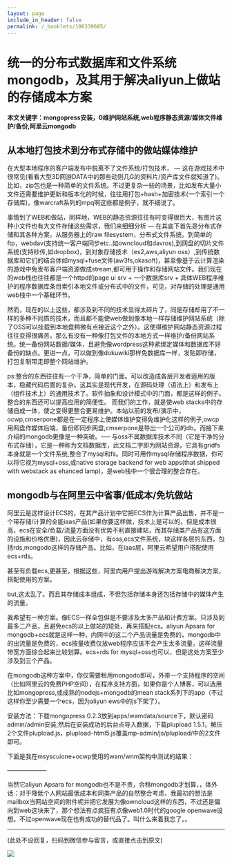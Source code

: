 ```yaml
---
layout: page
include_in_header: false
permalink: /_booklets/106339685/
---
```

统一的分布式数据库和文件系统mongodb，及其用于解决aliyun上做站的存储成本方案
=====

__本文关键字：mongopress安装，0维护网站系统,web程序静态资源/媒体文件维护/备份,阿里云mongodb__

从本地打包技术到分布式存储中的做站媒体维护
-----

在大型本地程序的客户端发布中脱离不了文件系统/打包技术， — 这在游戏技术中很常见(看看大型3D网游DATA中的那些动则几G的资料片/资产库文件就知道了)。比如，zip包也是一种简单的文件系统。不过更复杂一些的场景，比如发布大量小文件还需要维护更新和版本化的时候，往往用打包+hash+加密技术(一个索引一个存储库)，像warcraft系列的mpq啊这些都是例子，就不细说了。

事情到了WEB和做站，同样地，WEB的静态资源往往有时变得很巨大，有图片这种小文件也有大文件存储这些需求，我们来细细分析 — 在其底下首先是分布式存储和其各种方案，从服务器上的raw filesystem，分布式文件系统。到简单的ftp，webdav(支持统一客户端同步etc..如owncloud和davros),到网盘的切片文件系统(支持秒传,如dropbox)，到对象存储技术（es2,aws,aliyun oss）,到传统数据库和它们的结合体如mysql+fuse文件(aw3fs,okasoft)，甚至像基于云计算渲染的游戏中免发布客户端资源做成stream,都可用于操作和存储网站文件。我们现在的web栈也往往都是一个httpd的page ui srv + 一个数据库srv + 具体WEB程序维护的程序数据库条目索引本地文件或分布式中的文件，可见，对存储的处理是通用web栈中一个基础环节。

然而，现在的以上这些，都涉及到不同的技术显得太碎片了，同是存储却用了不一样的多种不同质的技术，而且都不能使web做到像本地一样存储维护网站系统（除了OSS可以挂载到本地盘稍微有点接近这个之外）。这使得维护网站静态资源过程往往变得很痛苦，那么有没有一种像打包文件的本地方式一样维护/备份网站系统。统一备份网站数据/媒体，且避免像wordpress这种紧绑定媒体和数据库不好备份的缺点。更进一点，可以做到像dokuwiki那样免数据库一样，发贴即存储，打包复制带走即整个网站维护。

ps:整合的东西往往有一个干净，简单的门面。可以改造成各层开发者适用的版本，稳藏代码后面的复杂。这其实是现代开发，在源码处理（语法上）和发布上（组件技术上）的通用技术了。软件抽象和设计模式中的门面，都是这样的例子。整合的东西还可以提高应用的简便性。
而我们的工作，就是使web stacks中的存储自成一体，使之变得更整合更易维护。本站以前的发布/演示中，ocwp,cmserpone都是在一定程序上使媒体维护变得免维护化这样的例子,owcp用网盘作媒体后端，备份即同步网盘,cmserpone是导出一个公司的db。而接下来介绍的mongodb更像是一种突破。—– 与oss不属数据库技术不同（它是干净的分布式存储），它是一种称为文档数据库，此文档二字即为网站资源，它具有gridfs本身就是一个文件系统,整合了mysql和fs。同时可用作mysql存储程序数据，你可以将它视为mysql+oss,或native storage backend for web apps(that shipped with webstack as ehanced lamp)，是web栈中一个很合理的整合存在。

mongodb与在阿里云中省事/低成本/免坑做站
-----

阿里云是这样设计ECS的，在其产品计划中它把ECS作为计算产品出售，并不是一个带存储/计算的全能iaas产品(如果你要这样做，技术上是可以的，但是成本很高，ecs在安全/负载/流量方面没有优势不利直接建站，而其存储类产品有这方面的设施和价格优惠)，因此云存储中，有oss,ecs文件系统，块这样各层的东西，包括rds,mongodo这样的存储产品。比如，在iaas层，阿里云希望用户搭配使用ecs+rds。

甚至有负载ecs,更甚至，根据这些，阿里向用户提出游戏解决方案电商解决方案，搭配使用的方案。

but,这太乱了。而且其存储成本组成，不但包括存储本身还包括存储中的媒体产生的流量。

我希望有一种方案。像ECS一样全包但是不要涉及太多产品和计费方案。只涉及到最多二产品，且避免ecs的以上做站的短处，再来搭配ecs。aliyun Apsara for mongodb+ecs就是这样一种，内网中的这二个产品流量是免费的，mongodb中的出流量是免费的，ecs按量收费仅放web程序应该不会产生太多流量，这样流量带宽方面综合起来比较划算。ecs+rds for mysql+oss也可以，但是这处方案至少涉及到三个产品。

在mongodb这种方案中，你仅需要租用mongodo即可，外带一个支持程序的空间（比如阿里云的免费PHP空间），在程序支持方面，如果你是个人博客，可以选用比如mongopress,或成熟的nodejs+mongodb的mean stack系列下的app（不过这样你至少需要一个ecs，因为aliyun ews中的js下架了）。

安装方法：下载mongopress 0.2.3放到apps/wamdata/source下，默认密码admin/admin安装,然后在安装成功的后台点导入数据，下载plupload 1.5.1，解压2个文件plupload.js，plupload-html5.js覆盖mp-admin/js/plupload/中的2文件即可。

下面是我在msyscuione+ocwp使用的wam/wnm架构中测试的结果：


——————–

当然它aliyun Apsara for mongodb也不是不贵，合租mongodb才划算，，体外话：对于降低个人网站最低成本和同类产品的自然整合考虑，我最初的想法是mailbox当网站空间的附件呢并把它发展为像owncloud这样的东西，不过还是偏向到web这块来了，那个想法有点疯狂有点像web1.0时代的google openwave设想。不过openwave现在也有成功的替代品了。叫什么来着我忘了。。


-----


(此处不设回复，扫码到微信参与留言，或直接点击到原文)

![](/p/106339685/qrcode.png)

<!-- Markdeep: -->
<meta charset="utf-8">
<link rel="stylesheet" href="../../res/aloha.css?">

<script src="../../res/markdeep.min.js" charset="utf-8"></script>



